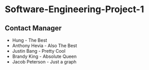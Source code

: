 # Software-Engineering-Project-1
## Contact Manager
* Hung - The Best
* Anthony Hevia - Also The Best
* Justin Bang - Pretty Cool
* Brandy King - Absolute Queen
* Jacob Peterson - Just a graph
